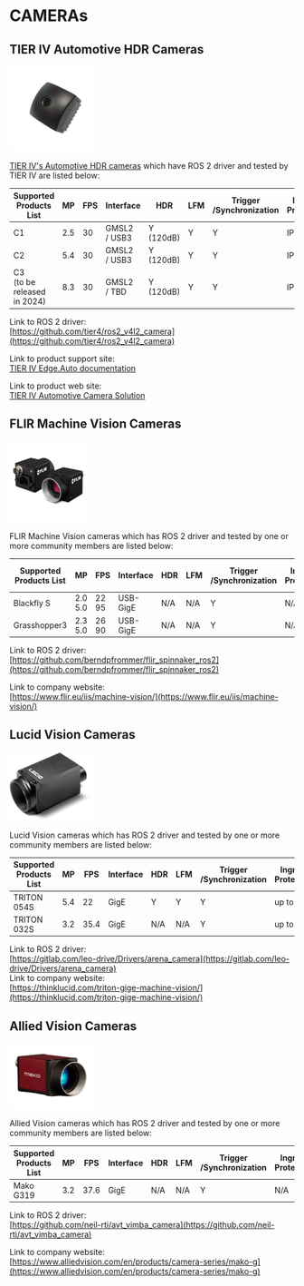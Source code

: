 # CAMERAs

## **TIER IV Automotive HDR Cameras**

![camera-tieriv.png](images/camera-tieriv.png)

[TIER IV's Automotive HDR cameras](https://sensor.tier4.jp/automotive-camera) which have ROS 2 driver and tested by TIER IV are listed below:

| Supported Products List          | MP  | FPS | Interface         | HDR           | LFM | Trigger <br> /Synchronization | Ingress <br> Protection | ROS 2 Driver | Autoware <br> Tested (Y/N) |
| -------------------------------- | --- | --- | ----------------- | ------------- | --- | ----------------------------- | ----------------------- | ------------ | -------------------------- |
| C1                               | 2.5 | 30  | GMSL2 <br> / USB3 | Y <br>(120dB) | Y   | Y                             | IP69K                   | Y            | Y                          |
| C2                               | 5.4 | 30  | GMSL2 <br> / USB3 | Y <br>(120dB) | Y   | Y                             | IP69K                   | Y            | Y                          |
| C3 <br> (to be released in 2024) | 8.3 | 30  | GMSL2 <br> / TBD  | Y <br>(120dB) | Y   | Y                             | IP69K                   | Y            | Y                          |

Link to ROS 2 driver:  
[https://github.com/tier4/ros2_v4l2_camera](https://github.com/tier4/ros2_v4l2_camera)

Link to product support site:  
[TIER IV Edge.Auto documentation](https://tier4.github.io/edge-auto-docs/index.html)

Link to product web site:  
[TIER IV Automotive Camera Solution](https://sensor.tier4.jp/automotive-camera)

## **FLIR Machine Vision Cameras**

![camera-flir.png](images/camera-flir.png)

FLIR Machine Vision cameras which has ROS 2 driver and tested by one or more community members are listed below:

| Supported Products List | MP           | FPS        | Interface | HDR | LFM | Trigger <br> /Synchronization | Ingress <br> Protection | ROS 2 Driver | Autoware Tested (Y/N) |
| ----------------------- | ------------ | ---------- | --------- | --- | --- | ----------------------------- | ----------------------- | ------------ | --------------------- |
| Blackfly S              | 2.0 <br> 5.0 | 22 <br> 95 | USB-GigE  | N/A | N/A | Y                             | N/A                     | Y            | -                     |
| Grasshopper3            | 2.3 <br> 5.0 | 26 <br> 90 | USB-GigE  | N/A | N/A | Y                             | N/A                     | Y            | -                     |

Link to ROS 2 driver:  
[https://github.com/berndpfrommer/flir_spinnaker_ros2](https://github.com/berndpfrommer/flir_spinnaker_ros2)

Link to company website:  
[https://www.flir.eu/iis/machine-vision/](https://www.flir.eu/iis/machine-vision/)

## **Lucid Vision Cameras**

![camera-lucid_vision.png](images/camera-lucid_vision.png)

Lucid Vision cameras which has ROS 2 driver and tested by one or more community members are listed below:

| Supported Products List | MP  | FPS  | Interface | HDR | LFM | Trigger <br> /Synchronization | Ingress <br> Protection | ROS 2 Driver | Autoware Tested (Y/N) |
| ----------------------- | --- | ---- | --------- | --- | --- | ----------------------------- | ----------------------- | ------------ | --------------------- |
| TRITON 054S             | 5.4 | 22   | GigE      | Y   | Y   | Y                             | up to IP67              | Y            | Y                     |
| TRITON 032S             | 3.2 | 35.4 | GigE      | N/A | N/A | Y                             | up to IP67              | Y            | Y                     |

Link to ROS 2 driver:  
[https://gitlab.com/leo-drive/Drivers/arena_camera](https://gitlab.com/leo-drive/Drivers/arena_camera)  
Link to company website:  
[https://thinklucid.com/triton-gige-machine-vision/](https://thinklucid.com/triton-gige-machine-vision/)

## **Allied Vision Cameras**

![camera-allied_vision.png](images/camera-allied_vision.png)

Allied Vision cameras which has ROS 2 driver and tested by one or more community members are listed below:

| Supported Products List | MP  | FPS  | Interface | HDR | LFM | Trigger <br> /Synchronization | Ingress <br> Protection | ROS 2 Driver | Autoware Tested (Y/N) |
| ----------------------- | --- | ---- | --------- | --- | --- | ----------------------------- | ----------------------- | ------------ | --------------------- |
| Mako G319               | 3.2 | 37.6 | GigE      | N/A | N/A | Y                             | N/A                     | Y            | -                     |

Link to ROS 2 driver:  
[https://github.com/neil-rti/avt_vimba_camera](https://github.com/neil-rti/avt_vimba_camera)

Link to company website:  
[https://www.alliedvision.com/en/products/camera-series/mako-g](https://www.alliedvision.com/en/products/camera-series/mako-g)

